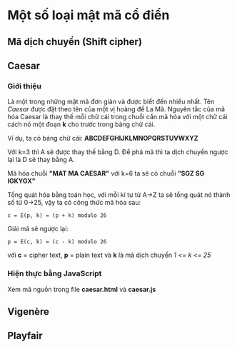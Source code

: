 # Một số loại mật mã cổ điển
## Mã dịch chuyển (Shift cipher)
## Caesar
### Giới thiệu
Là một trong những mật mã đơn giản và được biết đến nhiều nhất. Tên *Caesar* được đặt theo tên của một vị hoàng đế La Mã. Nguyên tắc của mã hóa Caesar là thay thế mỗi chữ cái trong chuỗi cần mã hóa với một chữ cái cách nó một đoạn **k** cho trước trong bảng chữ cái.

Ví dụ, ta có bảng chữ cái: **ABCDEFGHIJKLMNOPQRSTUVWXYZ**

Với k=3 thì A sẽ được thay thế bằng D. Để phá mã thì ta dịch chuyển ngược lại là D sẽ thay bằng A.

Mã hóa chuỗi **"MAT MA CAESAR"** với k=6 ta sẽ có chuỗi **"SGZ SG IGKYGX"**

Tổng quát hóa bằng toán học, với mỗi kí tự từ A->Z ta sẽ tổng quát nó thành số từ 0->25, vậy ta có công thức mã hóa sau:

````
c = E(p, k) = (p + k) modulo 26
````

Giải mã sẽ ngược lại:

```
p = E(c, k) = (c - k) modulo 26
```

với **c** = cipher text, **p** = plain text và **k** là mã dịch chuyển *1 <= k <= 25*
### Hiện thực bằng JavaScript
Xem mã nguồn trong file **caesar.html** và **caesar.js**
## Vigenère

## Playfair
